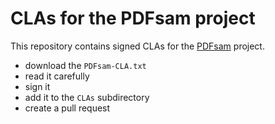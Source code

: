 # CLAs for the PDFsam project
This repository contains signed CLAs for the [PDFsam](https://github.com/torakiki/pdfsam) project.
* download the `PDFsam-CLA.txt`
* read it carefully
* sign it
* add it to the `CLAs` subdirectory
* create a pull request
